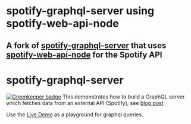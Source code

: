 # spotify-graphql-server using spotify-web-api-node
A fork of [spotify-graphql-server](https://github.com/lowsky/spotify-graphql-server) that uses [spotify-web-api-node](https://github.com/thelinmichael/spotify-web-api-node) for the Spotify API
---
# spotify-graphql-server
[![Greenkeeper badge](https://badges.greenkeeper.io/lowsky/spotify-graphql-server.svg)](https://greenkeeper.io/)
This demonstrates how to build a GraphQL server which fetches data from an external API (Spotify),
see [blog post](https://blog.codecentric.de/en/2017/01/lets-build-spotify-graphql-server)

Use the [Live Demo](https://spotify-graphql-server.herokuapp.com/) as a playground for graphql queries.
